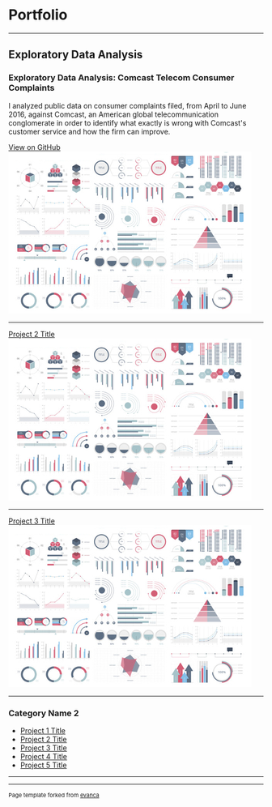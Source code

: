 # Portfolio

---

## Exploratory Data Analysis

### Exploratory Data Analysis: Comcast Telecom Consumer Complaints

I analyzed public data on consumer complaints filed, from April to June 2016, against Comcast, an American global telecommunication conglomerate in order to identify what exactly is wrong with Comcast's customer service and how the firm can improve.

[View on GitHub](https://github.com/Abdul-AA/abdul-aa.github.io/blob/9cd9c6860e4b2202a8bc339aeec28b68e197f0c3/Notebooks/Comcast%20Assessment%20Project.ipynb)
<img src="images/dummy_thumbnail.jpg?raw=true"/>

---
[Project 2 Title](/pdf/sample_presentation.pdf)
<img src="images/dummy_thumbnail.jpg?raw=true"/>

---
[Project 3 Title](http://example.com/)
<img src="images/dummy_thumbnail.jpg?raw=true"/>

---

### Category Name 2

- [Project 1 Title](http://example.com/)
- [Project 2 Title](http://example.com/)
- [Project 3 Title](http://example.com/)
- [Project 4 Title](http://example.com/)
- [Project 5 Title](http://example.com/)

---




---
<p style="font-size:11px">Page template forked from <a href="https://github.com/evanca/quick-portfolio">evanca</a></p>
<!-- Remove above link if you don't want to attibute -->
